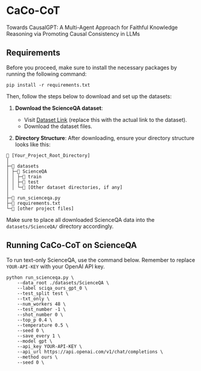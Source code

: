 # CaCo-CoT
Towards CausalGPT: A Multi-Agent Approach for Faithful Knowledge Reasoning via Promoting Causal Consistency in LLMs


## Requirements

Before you proceed, make sure to install the necessary packages by running the following command:

```
pip install -r requirements.txt
```

Then, follow the steps below to download and set up the datasets:

1. **Download the ScienceQA dataset**:
   - Visit [Dataset Link](https://www.your_dataset_link_here.com) (replace this with the actual link to the dataset).
   - Download the dataset files.

2. **Directory Structure**:
   After downloading, ensure your directory structure looks like this:

```
📂 [Your_Project_Root_Directory]
│
├─📂 datasets
│ ├─📂 ScienceQA
│ │ ├─📂 train
│ │ ├─📂 test
│ │ └─📂 [Other dataset directories, if any]
│
├─📄 run_scienceqa.py
├─📄 requirements.txt
└─📄 [other project files]
```

Make sure to place all downloaded ScienceQA data into the `datasets/ScienceQA/` directory accordingly.



## Running CaCo-CoT on ScienceQA

To run text-only ScienceQA, use the command below. Remember to replace `YOUR-API-KEY` with your OpenAI API key.

```
python run_scienceqa.py \
	--data_root ./datasets/ScienceQA \
    --label sciqa_ours_gpt_0 \
    --test_split test \
	--txt_only \
	--num_workers 48 \
	--test_number -1 \
	--shot_number 0 \
	--top_p 0.4 \
	--temperature 0.5 \
	--seed 0 \
	--save_every 1 \
	--model gpt \
	--api_key YOUR-API-KEY \
	--api_url https://api.openai.com/v1/chat/completions \
	--method ours \
	--seed 0 \
```
